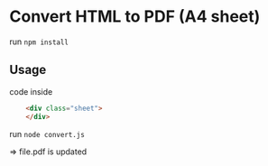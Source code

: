# Convert HTML to PDF (A4 sheet)

run `npm install`

## Usage

code inside

```html
    <div class="sheet">
    </div>
```

run `node convert.js`

=> file.pdf is updated
